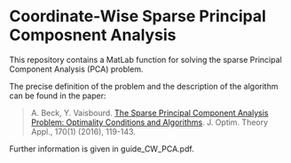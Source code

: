 # Coordinate-Wise Sparse Principal Composnent Analysis
This repository contains a MatLab function for solving the sparse Principal Component Analysis (PCA) problem. 

The precise definition of the problem and the description of the algorithm can be found in the paper:
> A. Beck, Y. Vaisbourd. [The Sparse Principal Component Analysis Problem: Optimality Conditions and Algorithms](https://link.springer.com/article/10.1007/s10957-016-0934-x). J. Optim. Theory Appl., 170(1) (2016), 119-143. 

Further information is given in guide_CW_PCA.pdf.

